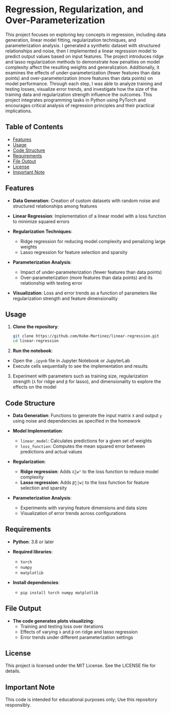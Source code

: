 # Regression, Regularization, and Over-Parameterization

This project focuses on exploring key concepts in regression, including data generation, linear model fitting, regularization techniques, and parameterization analysis. I generated a synthetic dataset with structured relationships and noise, then I implemented a linear regression model to predict output values based on input features. The project introduces ridge and lasso regularization methods to demonstrate how penalties on model complexity affect the resulting weights and generalization. Additionally, it examines the effects of under-parameterization (fewer features than data points) and over-parameterization (more features than data points) on model performance. Through each step, I was able to analyze training and testing losses, visualize error trends, and investigate how the size of the training data and regularization strength influence the outcomes. This project integrates programming tasks in Python using PyTorch and encourages critical analysis of regression principles and their practical implications.


## Table of Contents
- [Features](#features)
- [Usage](#usage)
- [Code Structure](#code-structure)
- [Requirements](#requirements)
- [File Output](#file-output)
- [License](#license)
- [Important Note](#important-note)


## Features
- **Data Generation**: Creation of custom datasets with random noise and structured relationships among features

- **Linear Regression**: Implementation of a linear model with a loss function to minimize squared errors

- **Regularization Techniques**:
  - Ridge regression for reducing model complexity and penalizing large weights
  - Lasso regression for feature selection and sparsity

- **Parameterization Analysis**:
  - Impact of under-parameterization (fewer features than data points)
  - Over-parameterization (more features than data points) and its relationship with testing error

- **Visualization**: Loss and error trends as a function of parameters like regularization strength and feature dimensionality
  

## Usage
1. **Clone the repository**:
   ```bash
   git clone https://github.com/Kobe-Martinez/linear-regression.git
   cd linear-regression

2. **Run the notebook**:
  - Open the `.ipynb` file in Jupyter Notebook or JupyterLab
  - Execute cells sequentially to see the implementation and results

3. Experiment with parameters such as training size, regularization strength (`λ` for ridge and `β` for lasso), and dimensionality to explore the effects on the model


## Code Structure

- **Data Generation**: Functions to generate the input matrix `X` and output `y` using noise and dependencies as specified in the homework

- **Model Implementation**:
  - `linear_model`: Calculates predictions for a given set of weights
  - `loss_function`: Computes the mean squared error between predictions and actual values

- **Regularization**:
  - **Ridge regression**: Adds `λ∑w²` to the loss function to reduce model complexity
  - **Lasso regression**: Adds `β∑|w|` to the loss function for feature selection and sparsity

- **Parameterization Analysis**:
  - Experiments with varying feature dimensions and data sizes
  - Visualization of error trends across configurations


## Requirements

- **Python**: 3.8 or later

- **Required libraries**:
  - `torch`
  - `numpy`
  - `matplotlib`

- **Install dependencies**:
  - `pip install torch numpy matplotlib`
 

## File Output

- **The code generates plots visualizing**:
  - Training and testing loss over iterations
  - Effects of varying `λ` and `β` on ridge and lasso regression
  - Error trends under different parameterization settings
 

## License

This project is licensed under the MIT License. See the LICENSE file for details.


## Important Note

This code is intended for educational purposes only; Use this repository responsibly.
